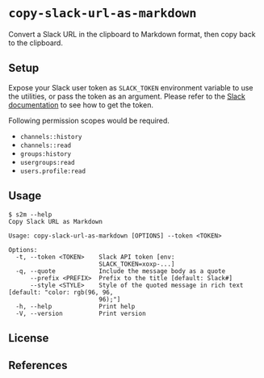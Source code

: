 # `copy-slack-url-as-markdown`

Convert a Slack URL in the clipboard to Markdown format, then copy back to the clipboard.

## Setup

Expose your Slack user token as `SLACK_TOKEN` environment variable to use the utilities, or pass the token as an argument. Please refer to the [Slack documentation](https://api.slack.com/concepts/token-types) to see how to get the token.

Following permission scopes would be required.

- `channels::history`
- `channels::read`
- `groups:history`
- `usergroups:read`
- `users.profile:read`

## Usage

```console
$ s2m --help
Copy Slack URL as Markdown

Usage: copy-slack-url-as-markdown [OPTIONS] --token <TOKEN>

Options:
  -t, --token <TOKEN>    Slack API token [env:
                         SLACK_TOKEN=xoxp-...]
  -q, --quote            Include the message body as a quote
      --prefix <PREFIX>  Prefix to the title [default: Slack#]
      --style <STYLE>    Style of the quoted message in rich text [default: "color: rgb(96, 96,
                         96);"]
  -h, --help             Print help
  -V, --version          Print version
```

## License

## References

